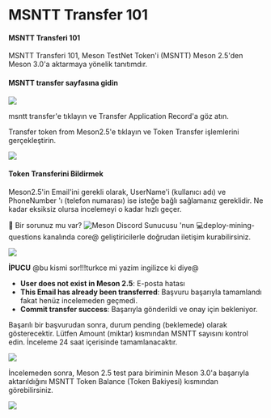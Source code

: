 # MSNTT Transfer 101

#### MSNTT Transferi 101

MSNTT Transferi 101, Meson TestNet Token'i (MSNTT) Meson 2.5'den Meson 3.0'a aktarmaya yönelik tanıtımdır.

#### MSNTT transfer sayfasına gidin

![](https://docs.meson.network/assets/msntt-transfer-101-01.a1191fd5.png)

msntt transfer'e tıklayın ve Transfer Application Record'a göz atın.

Transfer token from Meson2.5'e tıklayın ve Token Transfer işlemlerini gerçekleştirin.

![](https://docs.meson.network/assets/msntt-transfer-101-01.a1191fd5.png)

#### Token Transferini Bildirmek

Meson2.5'in Email'ini gerekli olarak, UserName'i (kullanıcı adı) ve PhoneNumber 'ı (telefon numarası) ise isteğe bağlı sağlamanız gereklidir. Ne kadar eksiksiz olursa incelemeyi o kadar hızlı geçer.

🔎 Bir sorunuz mu var? ![Meson Discord Sunucusu](https://discord.com/invite/z6YfSHDkmS) 'nun 💻deploy-mining-questions kanalında core@ geliştiricilerle doğrudan iletişim kurabilirsiniz.

![](https://docs.meson.network/assets/msntt-transfer-101-02.c7f61c1e.png)

**İPUCU** @bu kismi sor!!!turkce mi yazim ingilizce ki diye@

* **User does not exist in Meson 2.5**: E-posta hatası
* **This Email has already been transferred**: Başvuru başarıyla tamamlandı fakat henüz incelemeden geçmedi.
* **Commit transfer success**: Başarıyla gönderildi ve onay için bekleniyor.

Başarılı bir başvurudan sonra, durum pending (beklemede) olarak gösterecektir. Lütfen Amount (miktar) kısmından MSNTT sayısını kontrol edin. İnceleme 24 saat içerisinde tamamlanacaktır.

![](https://docs.meson.network/assets/msntt-transfer-101-03.71def220.png)

İncelemeden sonra, Meson 2.5 test para biriminin Meson 3.0'a başarıyla aktarıldığını MSNTT Token Balance (Token Bakiyesi) kısmından görebilirsiniz.

![](https://docs.meson.network/assets/msntt-transfer-101-04.9f959aca.png)
